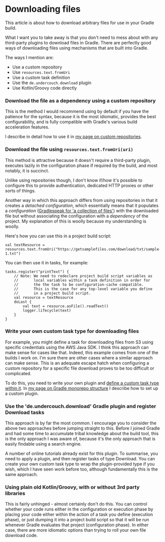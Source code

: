 # Downloading files

This article is about how to download arbitrary files for use in your Gradle build.

What I want you to take away is that you don't need to mess about with any third-party plugins to download files in Gradle. There are perfectly good ways of downloading files using mechanisms that are built into Gradle.

The ways I mention are:

- Use a custom repository
- Use `resources.text.fromUri`
- Use a custom task definition
- Use the `de.undercouch.download` plugin
- Use Kotlin/Groovy code directly

### Download the file as a dependency using a custom repository

This is the method I would recommend using by default if you have the patience for the syntax, because it is the most idiomatic, provides the best configurability, and is fully compatible with Gradle's various build acceleration features.

I describe in detail how to use it in [my page on custom repositories](/writing/gradle/custom-repositories).

### Download the file using `resources.text.fromUri(uri)`

This method is attractive because it doesn't require a third-party plugin, executes lazily in the configuration phase if required by the build, and most notably, it is succinct.

Unlike using repositories though, I don't know if/how it's possible to configure this to provide authentication, dedicated HTTP proxies or other sorts of things.

Another way in which this approach differs from using repositories in that it creates a _detached configuration_, which essentially means that it populates a _configuration_ ([Gradlespeak for 'a collection of files'](https://docs.gradle.org/current/dsl/org.gradle.api.artifacts.Configuration.html)) with the downloaded file but without associating the configuration with a _dependency_ of the project. My explanation of this is woolly because my understanding is woolly.

Here's how you can use this in a project build script:

```
val textResource = resources.text.fromUri("https://getsamplefiles.com/download/txt/sample-1.txt")
```

You can then use it in tasks, for example:

```
tasks.register("printText") {
    // Note: We need to redeclare project build script variables as 
    //       local variables within a task definition in order for 
    //       the the task to be configuration-cache compatible.
    //       This is the case for any top-level variable you define 
    //       in a project build script.
    val resource = textResource
    doLast {
        val text = resource.asFile().readText()
        logger.lifecycle(text)
    }
}
```

### Write your own custom task type for downloading files

For example, you might define a task for downloading files from S3 using specific credentials using the AWS Java SDK. I think this approach can make sense for cases like that. Indeed, this example comes from one of the builds I work on. I'm sure there are other cases where a similar approach can make sense. This is an adequate escape hatch when configuring a custom repository for a specific file download proves to be too difficult or complicated.

To do this, you need to write your own plugin and [define a custom task type within it](/writing/gradle/custom-task-types). In [my page on Gradle monorepo structure](/writing/gradle/gradle-monorepo-structure) I describe how to set up a custom plugin.

### Use the 'de.undercouch.download' Gradle plugin and register Download tasks

This approach is by far the most common. I encourage you to consider the above two approaches before jumping straight to this. Before I joined Gradle and had some time to accumulate tribal knowledge about the build tool, this is the only approach I was aware of, because it's the only approach that is easily findable using a search engine.

A number of online tutorials already exist for this plugin. To summarise, you need to apply a plugin, and then register tasks of type Download. You can create your own custom task type to wrap the plugin-provided type if you wish, which I have seen work before too, although fundamentally this is the same approach.

### Using plain old Kotlin/Groovy, with or without 3rd party libraries

This is fairly unhinged - almost certainly don't do this. You can control whether your code runs either in the configuration or execution phase by placing your code either within the action of a task you define (execution phase), or just dumping it into a project build script so that it will be run whenever Gradle evaluates that project (configuration phase). In either case, there are more idiomatic options than trying to roll your own file download code.
